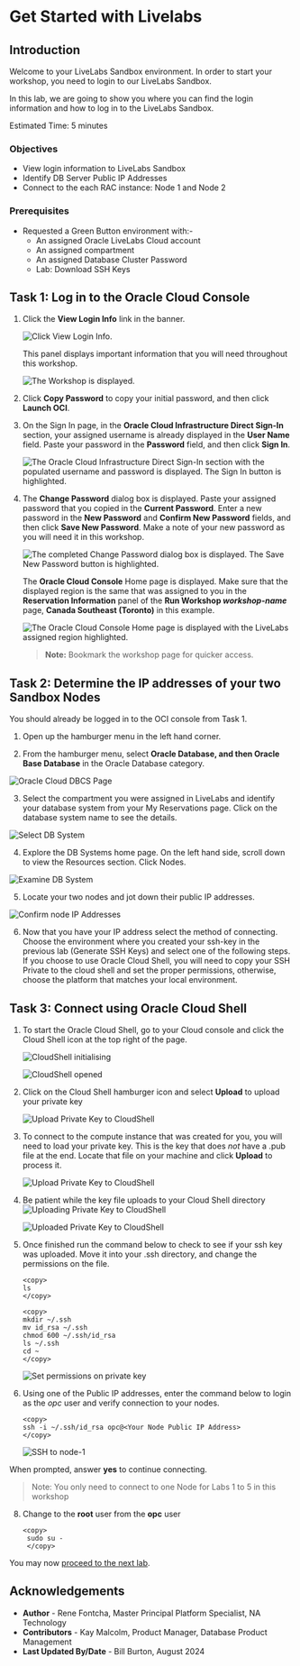 # Get Started with Livelabs

## Introduction

Welcome to your LiveLabs Sandbox environment. In order to start your workshop, you need to login to our LiveLabs Sandbox.

In this lab, we are going to show you where you can find the login information and how to log in to the LiveLabs Sandbox.

Estimated Time: 5 minutes

### Objectives

-   View login information to LiveLabs Sandbox
-   Identify DB Server Public IP Addresses
-   Connect to the each RAC instance:  Node 1 and Node 2

### Prerequisites

* Requested a Green Button environment with:-
  - An assigned Oracle LiveLabs Cloud account
  - An assigned compartment
  - An assigned Database Cluster Password
  - Lab: Download SSH Keys

## Task 1: Log in to the Oracle Cloud Console

1. Click the **View Login Info** link in the banner.

    ![Click View Login Info.](./images/ll-view-login-info.png " ")

     This panel displays important information that you will need throughout this workshop.

    ![The Workshop is displayed.](./images/ll-reservation-information.png " ")

2. Click **Copy Password** to copy your initial password, and then click **Launch OCI**.

3. On the Sign In page, in the **Oracle Cloud Infrastructure Direct Sign-In** section, your assigned username is already displayed in the **User Name** field. Paste your password in the **Password** field, and then click **Sign In**.

    ![The Oracle Cloud Infrastructure Direct Sign-In section with the populated username and password is displayed. The Sign In button is highlighted.](./images/ll-signin.png " ")

4. The **Change Password** dialog box is displayed. Paste your assigned password that you copied in the **Current Password**. Enter a new password in the **New Password** and **Confirm New Password** fields, and then click **Save New Password**. Make a note of your new password as you will need it in this workshop.

    ![The completed Change Password dialog box is displayed. The Save New Password button is highlighted.](./images/ll-change-password.png " ")

    The **Oracle Cloud Console** Home page is displayed. Make sure that the displayed region is the same that was assigned to you in the **Reservation Information** panel of the **Run Workshop *workshop-name*** page, **Canada Southeast (Toronto)** in this example.

    ![The Oracle Cloud Console Home page is displayed with the LiveLabs assigned region highlighted.](images/console-home.png)

    >**Note:** Bookmark the workshop page for quicker access.

## Task 2: Determine the IP addresses of your two Sandbox Nodes

You should already be logged in to the OCI console from Task 1.

1.  Open up the hamburger menu in the left hand corner.  

2.  From the hamburger menu, select **Oracle Database, and then Oracle Base Database** in the Oracle Database category.

  ![Oracle Cloud DBCS Page](https://oracle-livelabs.github.io/common//images/console/database-dbcs.png " ")

3.  Select the compartment you were assigned in LiveLabs and identify your database system from your My Reservations page. Click on the database system name to see the details.

  ![Select DB System](./images/setup-compute-2.png " ")

4. Explore the DB Systems home page.  On the left hand side, scroll down to view the Resources section.  Click Nodes.

  ![Examine DB System](./images/setup-compute-3.png " ")

5. Locate your two nodes and jot down their public IP addresses.

  ![Confirm node IP Addresses](./images/setup-compute-4.png " ")

6. Now that you have your IP address select the method of connecting. Choose the environment where you created your ssh-key in the previous lab (Generate SSH Keys) and select one of the following steps. If you choose to use Oracle Cloud Shell, you will need to copy your SSH Private to the cloud shell and set the proper permissions, otherwise, choose the platform that matches your local environment.

## Task 3: Connect using Oracle Cloud Shell

1.  To start the Oracle Cloud Shell, go to your Cloud console and click the Cloud Shell icon at the top right of the page.

    ![CloudShell initialising](https://oracle-livelabs.github.io/common/images/console/cloud-shell.png " ")

    ![CloudShell opened](https://oracle-livelabs.github.io/common/images/console/cloud-shell-open.png " ")

2.  Click on the Cloud Shell hamburger icon and select **Upload** to upload your private key

    ![Upload Private Key to CloudShell](https://oracle-livelabs.github.io/common//labs/generate-ssh-key-cloud-shell/images/upload-key.png " ")

3.  To connect to the compute instance that was created for you, you will need to load your private key.  This is the key that does *not* have a .pub file at the end.  Locate that file on your machine and click **Upload** to process it.

    ![Upload Private Key to CloudShell](https://oracle-livelabs.github.io/common//labs/generate-ssh-key-cloud-shell/images/upload-key-select.png " ")

4. Be patient while the key file uploads to your Cloud Shell directory
    ![Uploading Private Key to CloudShell](https://oracle-livelabs.github.io/common//labs/generate-ssh-key-cloud-shell/images/upload-key-select-2.png " ")

    ![Uploaded Private Key to CloudShell](https://oracle-livelabs.github.io/common//labs/generate-ssh-key-cloud-shell/images/upload-key-select-3.png " ")

5. Once finished run the command below to check to see if your ssh key was uploaded.  Move it into your .ssh directory, and change the permissions on the file.

    ```nohighlight
    <copy>
    ls
    </copy>
    ```
    ```nohighlight
    <copy>
    mkdir ~/.ssh
    mv id_rsa ~/.ssh
    chmod 600 ~/.ssh/id_rsa
    ls ~/.ssh
    cd ~
    </copy>
    ```

    ![Set permissions on private key](https://oracle-livelabs.github.io/common//labs/generate-ssh-key-cloud-shell/images/upload-key-finished.png " ")

6.  Using one of the Public IP addresses, enter the command below to login as the *opc* user and verify connection to your nodes.

    ```nohighlight
    <copy>
    ssh -i ~/.ssh/id_rsa opc@<Your Node Public IP Address>
    </copy>
    ```
    ![SSH to node-1](./images/em-mac-linux-ssh-login.png " ")

   When prompted, answer **yes** to continue connecting.

>Note: You only need to connect to one Node for Labs 1 to 5 in this workshop

8.  Change to the **root** user from the **opc** user
     
     ```
     <copy>
      sudo su - 
      </copy>
     ```


You may now [proceed to the next lab](#next).


## Acknowledgements

* **Author** - Rene Fontcha, Master Principal Platform Specialist, NA Technology
* **Contributors** - Kay Malcolm, Product Manager, Database Product Management
* **Last Updated By/Date** - Bill Burton, August 2024
